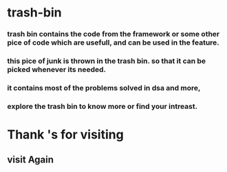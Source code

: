 # trash-bin

### trash bin contains the code from the framework or some other pice of code which are usefull, and can be used in the feature.
### this pice of junk is thrown in the trash bin. so that it can be picked whenever its needed.
### it contains most of the problems solved in dsa and more,
### explore the trash bin to know more or find your intreast.

# Thank 's for visiting
## visit Again

